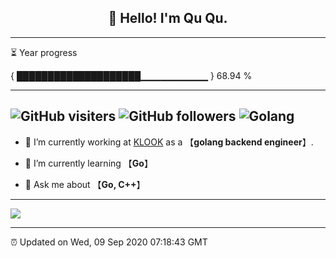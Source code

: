 
<h2 align="center">👋 Hello! I'm Qu Qu.</h2>

---

⏳ Year progress

{ ████████████████████▁▁▁▁▁▁▁▁▁▁ } 68.94 %

---

![GitHub visiters](https://visitor-badge.glitch.me/badge?page_id=zhulingbiezhi.zhulingbiezhi)
![GitHub followers](https://img.shields.io/github/followers/zhulingbiezhi?label=Follow&style=social)
![Golang](https://img.shields.io/badge/-Golang-8fcfd1?style=plastic&logo=Golang)
---

- 🔭 I’m currently working at [KLOOK](https://www.klook.com) as a 【**golang backend engineer**】.

- 🌱 I’m currently learning 【**Go**】

- 💬 Ask me about 【**Go, C++**】

---

![](https://github-readme-stats.vercel.app/api?username=zhulingbiezhi&theme=dark)

---

⏰ Updated on Wed, 09 Sep 2020 07:18:43 GMT
